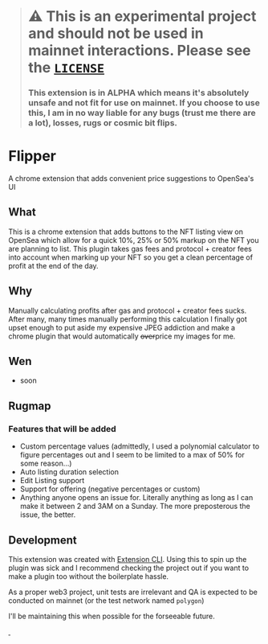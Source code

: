 > # ⚠️ This is an experimental project and should not be used in mainnet interactions. Please see the [`LICENSE`](https://github.com/hudsongraeme/flipper/blob/main/LICENSE.md)
>
> ### This extension is in ALPHA which means it's absolutely unsafe and not fit for use on mainnet. If you choose to use this, I am in no way liable for any bugs (trust me there are a lot), losses, rugs or cosmic bit flips<!-- lol -->.

# Flipper

<!-- Today you learned that HTML comments are supported in markdown -->

A chrome extension that adds convenient price suggestions to OpenSea's UI

## What

This is a chrome extension that adds buttons to the NFT listing view on OpenSea which allow for a quick 10%, 25% or 50% markup on the NFT you are planning to list. This plugin takes gas fees and protocol + creator fees into account when marking up your NFT so you get a clean percentage of profit at the end of the day.

## Why

Manually calculating profits after gas and protocol + creator fees sucks. After many, many times manually performing this calculation I finally got upset enough to put aside my expensive JPEG addiction and make a chrome plugin that would automatically ~~over~~price my images for me.

## Wen

- soon

## Rugmap

### Features that will be added

- Custom percentage values (admittedly, I used a polynomial calculator to figure percentages out and I seem to be limited to a max of 50% for some reason...)
- Auto listing duration selection
- Edit Listing support
- Support for offering (negative percentages or custom)
- Anything anyone opens an issue for. Literally anything as long as I can make it between 2 and 3AM on a Sunday. The more preposterous the issue, the better.

## Development

This extension was created with [Extension CLI](https://oss.mobilefirst.me/extension-cli/). Using this to spin up the plugin was sick and I recommend checking the project out if you want to make a plugin too without the boilerplate hassle.

As a proper web3 project, unit tests are irrelevant and QA is expected to be conducted on mainnet (or the test network named `polygon`)

I'll be maintaining this when possible for the forseeable future.

[&nbsp;]

[&nbsp;]: mailto:me@hudsongrae.me?subject=GM%20ser&body=GM%20Ser%2C%0A%0AI%20have%20discovered%20a%20new%20realm%20named%20GitHub%20Flavored%20Markdown.%0A%0A%0ARegards%2C%0A%0AAnon%0A%0A%0A%0APrivacy%20statement%3A%20If%20you%20are%20not%20the%20intended%20recipient%20of%20this%20message%2C%20please%20print%2019%20copies%20of%20this%20digital%20message%20using%20a%20LaserJet%20printer%20on%20paper%20of%20weight%20no%20less%20than%2098lb.%20Once%20printed%2C%20each%20page%20must%20be%20individually%20torched%20and%20the%20ashes%20must%20be%20placed%20into%20a%20letter%20sized%20envelope.%20The%20letter%20must%20then%20be%20routed%20to%20the%20original%20intended%20recipient%20of%20this%20email%20using%20the%20international%20postal%20service.%20The%20intended%20recipient%20will%20then%20in%20turn%20telegraph%20to%20acknowledge%20his%20receipt%20of%20this%20digital%20message%20and%20the%20original%20copy%20can%20be%20sent%20to%20dev%2Fnull%20or%20the%20%60node_modules%60%20folder%2C%20either%20of%20which%20will%20result%20in%20the%20file%20becoming%20too%20cumbersome%20to%20locate%20by%20any%20living%20soul. "Email me"

